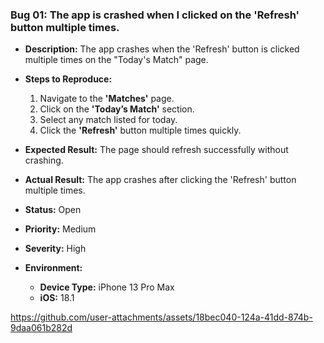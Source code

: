 ### Bug 01: The app is crashed when I clicked on the 'Refresh' button multiple times.
- **Description:** The app crashes when the 'Refresh' button is clicked multiple times on the "Today's Match" page.
- **Steps to Reproduce:**
  1. Navigate to the **'Matches'** page.
  2. Click on the **'Today’s Match'** section.
  3. Select any match listed for today.
  4. Click the **'Refresh'** button multiple times quickly.

- **Expected Result:** The page should refresh successfully without crashing.
- **Actual Result:** The app crashes after clicking the 'Refresh' button multiple times.
- **Status:** Open
- **Priority:** Medium
- **Severity:** High
- **Environment:**
   - **Device Type:** iPhone 13 Pro Max
   - **iOS:** 18.1


https://github.com/user-attachments/assets/18bec040-124a-41dd-874b-9daa061b282d




